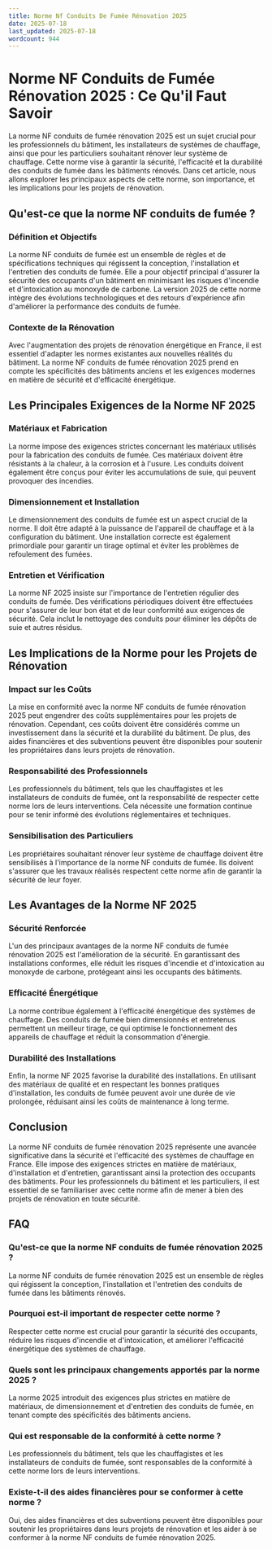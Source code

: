 ```yaml
---
title: Norme Nf Conduits De Fumée Rénovation 2025
date: 2025-07-18
last_updated: 2025-07-18
wordcount: 944
---
```


# Norme NF Conduits de Fumée Rénovation 2025 : Ce Qu'il Faut Savoir

La norme NF conduits de fumée rénovation 2025 est un sujet crucial pour les professionnels du bâtiment, les installateurs de systèmes de chauffage, ainsi que pour les particuliers souhaitant rénover leur système de chauffage. Cette norme vise à garantir la sécurité, l'efficacité et la durabilité des conduits de fumée dans les bâtiments rénovés. Dans cet article, nous allons explorer les principaux aspects de cette norme, son importance, et les implications pour les projets de rénovation.

## Qu'est-ce que la norme NF conduits de fumée ?

### Définition et Objectifs

La norme NF conduits de fumée est un ensemble de règles et de spécifications techniques qui régissent la conception, l'installation et l'entretien des conduits de fumée. Elle a pour objectif principal d'assurer la sécurité des occupants d'un bâtiment en minimisant les risques d'incendie et d'intoxication au monoxyde de carbone. La version 2025 de cette norme intègre des évolutions technologiques et des retours d'expérience afin d'améliorer la performance des conduits de fumée.

### Contexte de la Rénovation

Avec l'augmentation des projets de rénovation énergétique en France, il est essentiel d'adapter les normes existantes aux nouvelles réalités du bâtiment. La norme NF conduits de fumée rénovation 2025 prend en compte les spécificités des bâtiments anciens et les exigences modernes en matière de sécurité et d'efficacité énergétique.

## Les Principales Exigences de la Norme NF 2025

### Matériaux et Fabrication

La norme impose des exigences strictes concernant les matériaux utilisés pour la fabrication des conduits de fumée. Ces matériaux doivent être résistants à la chaleur, à la corrosion et à l'usure. Les conduits doivent également être conçus pour éviter les accumulations de suie, qui peuvent provoquer des incendies.

### Dimensionnement et Installation

Le dimensionnement des conduits de fumée est un aspect crucial de la norme. Il doit être adapté à la puissance de l'appareil de chauffage et à la configuration du bâtiment. Une installation correcte est également primordiale pour garantir un tirage optimal et éviter les problèmes de refoulement des fumées.

### Entretien et Vérification

La norme NF 2025 insiste sur l'importance de l'entretien régulier des conduits de fumée. Des vérifications périodiques doivent être effectuées pour s'assurer de leur bon état et de leur conformité aux exigences de sécurité. Cela inclut le nettoyage des conduits pour éliminer les dépôts de suie et autres résidus.

## Les Implications de la Norme pour les Projets de Rénovation

### Impact sur les Coûts

La mise en conformité avec la norme NF conduits de fumée rénovation 2025 peut engendrer des coûts supplémentaires pour les projets de rénovation. Cependant, ces coûts doivent être considérés comme un investissement dans la sécurité et la durabilité du bâtiment. De plus, des aides financières et des subventions peuvent être disponibles pour soutenir les propriétaires dans leurs projets de rénovation.

### Responsabilité des Professionnels

Les professionnels du bâtiment, tels que les chauffagistes et les installateurs de conduits de fumée, ont la responsabilité de respecter cette norme lors de leurs interventions. Cela nécessite une formation continue pour se tenir informé des évolutions réglementaires et techniques.

### Sensibilisation des Particuliers

Les propriétaires souhaitant rénover leur système de chauffage doivent être sensibilisés à l'importance de la norme NF conduits de fumée. Ils doivent s'assurer que les travaux réalisés respectent cette norme afin de garantir la sécurité de leur foyer.

## Les Avantages de la Norme NF 2025

### Sécurité Renforcée

L'un des principaux avantages de la norme NF conduits de fumée rénovation 2025 est l'amélioration de la sécurité. En garantissant des installations conformes, elle réduit les risques d'incendie et d'intoxication au monoxyde de carbone, protégeant ainsi les occupants des bâtiments.

### Efficacité Énergétique

La norme contribue également à l'efficacité énergétique des systèmes de chauffage. Des conduits de fumée bien dimensionnés et entretenus permettent un meilleur tirage, ce qui optimise le fonctionnement des appareils de chauffage et réduit la consommation d'énergie.

### Durabilité des Installations

Enfin, la norme NF 2025 favorise la durabilité des installations. En utilisant des matériaux de qualité et en respectant les bonnes pratiques d'installation, les conduits de fumée peuvent avoir une durée de vie prolongée, réduisant ainsi les coûts de maintenance à long terme.

## Conclusion

La norme NF conduits de fumée rénovation 2025 représente une avancée significative dans la sécurité et l'efficacité des systèmes de chauffage en France. Elle impose des exigences strictes en matière de matériaux, d'installation et d'entretien, garantissant ainsi la protection des occupants des bâtiments. Pour les professionnels du bâtiment et les particuliers, il est essentiel de se familiariser avec cette norme afin de mener à bien des projets de rénovation en toute sécurité.

## FAQ

### Qu'est-ce que la norme NF conduits de fumée rénovation 2025 ?

La norme NF conduits de fumée rénovation 2025 est un ensemble de règles qui régissent la conception, l'installation et l'entretien des conduits de fumée dans les bâtiments rénovés.

### Pourquoi est-il important de respecter cette norme ?

Respecter cette norme est crucial pour garantir la sécurité des occupants, réduire les risques d'incendie et d'intoxication, et améliorer l'efficacité énergétique des systèmes de chauffage.

### Quels sont les principaux changements apportés par la norme 2025 ?

La norme 2025 introduit des exigences plus strictes en matière de matériaux, de dimensionnement et d'entretien des conduits de fumée, en tenant compte des spécificités des bâtiments anciens.

### Qui est responsable de la conformité à cette norme ?

Les professionnels du bâtiment, tels que les chauffagistes et les installateurs de conduits de fumée, sont responsables de la conformité à cette norme lors de leurs interventions.

### Existe-t-il des aides financières pour se conformer à cette norme ?

Oui, des aides financières et des subventions peuvent être disponibles pour soutenir les propriétaires dans leurs projets de rénovation et les aider à se conformer à la norme NF conduits de fumée rénovation 2025.